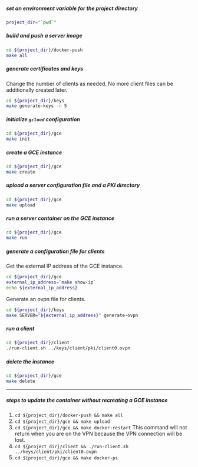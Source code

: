 ##### set an environment variable for the project directory

```bash
project_dir="`pwd`"
```

##### build and push a server image

```bash
cd ${project_dir}/docker-push
make all
```

##### generate certificates and keys

Change the number of clients as needed.
No more client files can be additionally created later.

```bash
cd ${project_dir}/keys
make generate-keys -n 5
```

##### initialize `gcloud` configuration

```bash
cd ${project_dir}/gce
make init
```

##### create a GCE instance

```bash
cd ${project_dir}/gce
make create
```

##### upload a server configuration file and a PKI directory

```bash
cd ${project_dir}/gce
make upload
```

##### run a server container on the GCE instance

```bash
cd ${project_dir}/gce
make run
```

##### generate a configuration file for clients

Get the external IP address of the GCE instance.
```bash
cd ${project_dir}/gce
external_ip_address=`make show-ip`
echo ${external_ip_address}
```

Generate an ovpn file for clients.

```bash
cd ${project_dir}/keys
make SERVER="${external_ip_address}" generate-ovpn
```

##### run a client

```bash
cd ${project_dir}/client
./run-client.sh ../keys/client/pki/client0.ovpn
```

##### delete the instance

```bash
cd ${project_dir}/gce
make delete
```

----

##### steps to update the container without recreating a GCE instance

1. `cd ${project_dir}/docker-push && make all`
1. `cd ${project_dir}/gce && make upload`
1. `cd ${project_dir}/gce && make docker-restart`
This command will not return when you are on the VPN
because the VPN connection will be lost.
1. `cd ${project_dir}/client && ./run-client.sh ../keys/client/pki/client0.ovpn`
1. `cd ${project_dir}/gce && make docker-ps`
